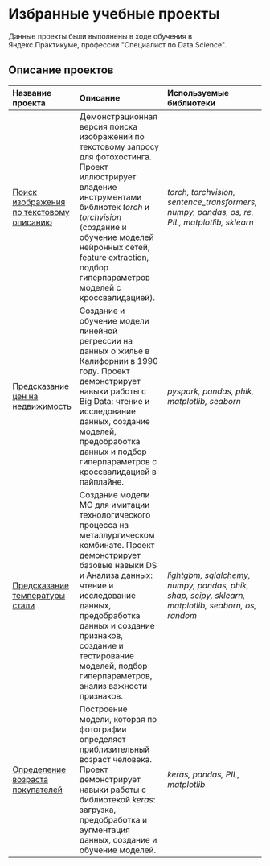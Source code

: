 # Избранные учебные проекты

Данные проекты были выполнены в ходе обучения в Яндекс.Практикуме, профессии  "Специалист по Data Science".

## Описание проектов


| Название проекта | Описание | Используемые библиотеки | 
| :---------------------- | :---------------------- | :---------------------- |
| [Поиск изображения по текстовому описанию](image-search-by-text-description) | Демонстрационная версия поиска изображений по текстовому запросу для фотохостинга. Проект иллюстрирует владение инструментами библиотек *torch* и *torchvision* (создание и обучение моделей нейронных сетей, feature extraction, подбор гиперпараметров моделей с кроссвалидацией).| *torch, torchvision, sentence_transformers, numpy, pandas, os, re, PIL, matplotlib, sklearn*|
| [Предсказание цен на недвижимость](real-estate-value) | Создание и обучение модели линейной регрессии на данных о жилье в Калифорнии в 1990 году. Проект демонстрирует навыки работы с Big Data: чтение и исследование данных, создание моделей, предобработка данных и подбор гиперпараметров с кроссвалидацией в пайплайне.  | *pyspark, pandas, phik, matplotlib, seaborn* |
| [Предсказание температуры стали](steel-temperature) | Создание модели МО для имитации технологического процесса на металлургическом комбинате. Проект демонстрирует базовые навыки DS и Анализа данных: чтение и исследование данных, предобработка данных и создание признаков, создание и тестирование моделей, подбор гиперпараметров, анализ важности признаков. | *lightgbm, sqlalchemy, numpy, pandas, phik, shap, scipy, sklearn, matplotlib, seaborn, os, random* |
| [Определение возраста покупателей](age-estimation) | Построение модели, которая по фотографии определяет приблизительный возраст человека. Проект демонстрирует навыки работы с библиотекой *keras*: загрузка, предобработка и аугментация данных, создание и обучение моделей. | *keras, pandas, PIL, matplotlib* |